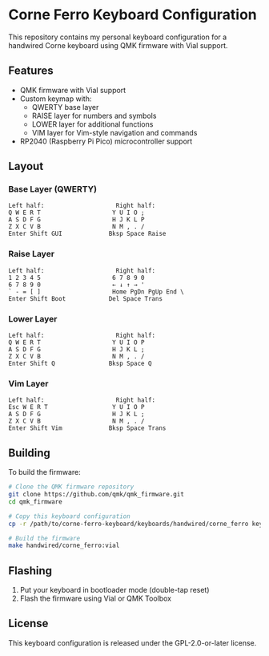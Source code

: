# Corne Ferro Keyboard Configuration

This repository contains my personal keyboard configuration for a handwired Corne keyboard using QMK firmware with Vial support.

## Features

- QMK firmware with Vial support
- Custom keymap with:
  - QWERTY base layer
  - RAISE layer for numbers and symbols
  - LOWER layer for additional functions
  - VIM layer for Vim-style navigation and commands
- RP2040 (Raspberry Pi Pico) microcontroller support

## Layout

### Base Layer (QWERTY)

```
Left half:                    Right half:
Q W E R T                    Y U I O ;
A S D F G                    H J K L P
Z X C V B                    N M , . /
Enter Shift GUI             Bksp Space Raise
```

### Raise Layer

```
Left half:                    Right half:
1 2 3 4 5                    6 7 8 9 0
6 7 8 9 0                    ← ↓ ↑ → '
` - = [ ]                    Home PgDn PgUp End \
Enter Shift Boot            Del Space Trans
```

### Lower Layer

```
Left half:                    Right half:
Q W E R T                    Y U I O P
A S D F G                    H J K L ;
Z X C V B                    N M , . /
Enter Shift Q               Bksp Space Q
```

### Vim Layer

```
Left half:                    Right half:
Esc W E R T                  Y U I O P
A S D F G                    H J K L ;
Z X C V B                    N M , . /
Enter Shift Vim             Bksp Space Trans
```

## Building

To build the firmware:

```bash
# Clone the QMK firmware repository
git clone https://github.com/qmk/qmk_firmware.git
cd qmk_firmware

# Copy this keyboard configuration
cp -r /path/to/corne-ferro-keyboard/keyboards/handwired/corne_ferro keyboards/handwired/

# Build the firmware
make handwired/corne_ferro:vial
```

## Flashing

1. Put your keyboard in bootloader mode (double-tap reset)
2. Flash the firmware using Vial or QMK Toolbox

## License

This keyboard configuration is released under the GPL-2.0-or-later license.
